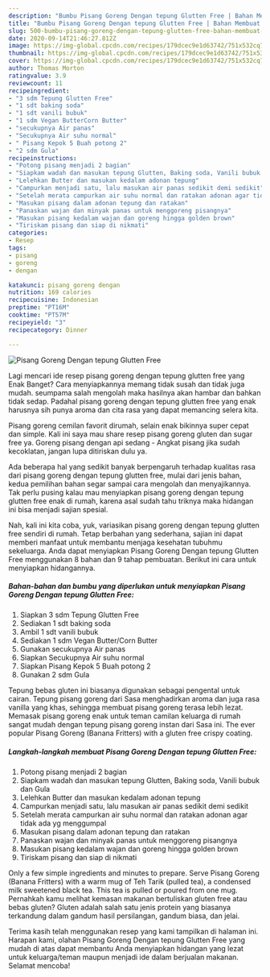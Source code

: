 ```yaml
---
description: "Bumbu Pisang Goreng Dengan tepung Glutten Free | Bahan Membuat Pisang Goreng Dengan tepung Glutten Free Yang Sedap"
title: "Bumbu Pisang Goreng Dengan tepung Glutten Free | Bahan Membuat Pisang Goreng Dengan tepung Glutten Free Yang Sedap"
slug: 500-bumbu-pisang-goreng-dengan-tepung-glutten-free-bahan-membuat-pisang-goreng-dengan-tepung-glutten-free-yang-sedap
date: 2020-09-14T21:46:27.812Z
image: https://img-global.cpcdn.com/recipes/179dcec9e1d63742/751x532cq70/pisang-goreng-dengan-tepung-glutten-free-foto-resep-utama.jpg
thumbnail: https://img-global.cpcdn.com/recipes/179dcec9e1d63742/751x532cq70/pisang-goreng-dengan-tepung-glutten-free-foto-resep-utama.jpg
cover: https://img-global.cpcdn.com/recipes/179dcec9e1d63742/751x532cq70/pisang-goreng-dengan-tepung-glutten-free-foto-resep-utama.jpg
author: Thomas Morton
ratingvalue: 3.9
reviewcount: 11
recipeingredient:
- "3 sdm Tepung Glutten Free"
- "1 sdt baking soda"
- "1 sdt vanili bubuk"
- "1 sdm Vegan ButterCorn Butter"
- "secukupnya Air panas"
- "Secukupnya Air suhu normal"
- " Pisang Kepok 5 Buah potong 2"
- "2 sdm Gula"
recipeinstructions:
- "Potong pisang menjadi 2 bagian"
- "Siapkam wadah dan masukan tepung Glutten, Baking soda, Vanili bubuk dan Gula"
- "Lelehkan Butter dan masukan kedalam adonan tepung"
- "Campurkan menjadi satu, lalu masukan air panas sedikit demi sedikit"
- "Setelah merata campurkan air suhu normal dan ratakan adonan agar tidak ada yg menggumpal"
- "Masukan pisang dalam adonan tepung dan ratakan"
- "Panaskan wajan dan minyak panas untuk menggoreng pisangnya"
- "Masukan pisang kedalam wajan dan goreng hingga golden brown"
- "Tiriskam pisang dan siap di nikmati"
categories:
- Resep
tags:
- pisang
- goreng
- dengan

katakunci: pisang goreng dengan 
nutrition: 169 calories
recipecuisine: Indonesian
preptime: "PT16M"
cooktime: "PT57M"
recipeyield: "3"
recipecategory: Dinner

---
```



![Pisang Goreng Dengan tepung Glutten Free](https://img-global.cpcdn.com/recipes/179dcec9e1d63742/751x532cq70/pisang-goreng-dengan-tepung-glutten-free-foto-resep-utama.jpg)

Lagi mencari ide resep pisang goreng dengan tepung glutten free yang Enak Banget? Cara menyiapkannya memang tidak susah dan tidak juga mudah. seumpama salah mengolah maka hasilnya akan hambar dan bahkan tidak sedap. Padahal pisang goreng dengan tepung glutten free yang enak harusnya sih punya aroma dan cita rasa yang dapat memancing selera kita.

Pisang goreng cemilan favorit dirumah, selain enak bikinnya super cepat dan simple. Kali ini saya mau share resep pisang goreng gluten dan sugar free ya. Goreng pisang dengan api sedang - Angkat pisang jika sudah kecoklatan, jangan lupa ditiriskan dulu ya.

Ada beberapa hal yang sedikit banyak berpengaruh terhadap kualitas rasa dari pisang goreng dengan tepung glutten free, mulai dari jenis bahan, kedua pemilihan bahan segar sampai cara mengolah dan menyajikannya. Tak perlu pusing kalau mau menyiapkan pisang goreng dengan tepung glutten free enak di rumah, karena asal sudah tahu triknya maka hidangan ini bisa menjadi sajian spesial.


Nah, kali ini kita coba, yuk, variasikan pisang goreng dengan tepung glutten free sendiri di rumah. Tetap berbahan yang sederhana, sajian ini dapat memberi manfaat untuk membantu menjaga kesehatan tubuhmu sekeluarga. Anda dapat menyiapkan Pisang Goreng Dengan tepung Glutten Free menggunakan 8 bahan dan 9 tahap pembuatan. Berikut ini cara untuk menyiapkan hidangannya.

<!--inarticleads1-->

##### Bahan-bahan dan bumbu yang diperlukan untuk menyiapkan Pisang Goreng Dengan tepung Glutten Free:

1. Siapkan 3 sdm Tepung Glutten Free
1. Sediakan 1 sdt baking soda
1. Ambil 1 sdt vanili bubuk
1. Sediakan 1 sdm Vegan Butter/Corn Butter
1. Gunakan secukupnya Air panas
1. Siapkan Secukupnya Air suhu normal
1. Siapkan  Pisang Kepok 5 Buah potong 2
1. Gunakan 2 sdm Gula


Tepung bebas gluten ini biasanya digunakan sebagai pengental untuk cairan. Tepung pisang goreng dari Sasa menghadirkan aroma dan juga rasa vanilla yang khas, sehingga membuat pisang goreng terasa lebih lezat. Memasak pisang goreng enak untuk teman camilan keluarga di rumah sangat mudah dengan tepung pisang goreng instan dari Sasa ini. The ever popular Pisang Goreng (Banana Fritters) with a gluten free crispy coating. 

<!--inarticleads2-->

##### Langkah-langkah membuat Pisang Goreng Dengan tepung Glutten Free:

1. Potong pisang menjadi 2 bagian
1. Siapkam wadah dan masukan tepung Glutten, Baking soda, Vanili bubuk dan Gula
1. Lelehkan Butter dan masukan kedalam adonan tepung
1. Campurkan menjadi satu, lalu masukan air panas sedikit demi sedikit
1. Setelah merata campurkan air suhu normal dan ratakan adonan agar tidak ada yg menggumpal
1. Masukan pisang dalam adonan tepung dan ratakan
1. Panaskan wajan dan minyak panas untuk menggoreng pisangnya
1. Masukan pisang kedalam wajan dan goreng hingga golden brown
1. Tiriskam pisang dan siap di nikmati


Only a few simple ingredients and minutes to prepare. Serve Pisang Goreng (Banana Fritters) with a warm mug of Teh Tarik (pulled tea), a condensed milk sweetened black tea. This tea is pulled or poured from one mug. Pernahkah kamu melihat kemasan makanan bertuliskan gluten free atau bebas gluten? Gluten adalah salah satu jenis protein yang biasanya terkandung dalam gandum hasil persilangan, gandum biasa, dan jelai. 

Terima kasih telah menggunakan resep yang kami tampilkan di halaman ini. Harapan kami, olahan Pisang Goreng Dengan tepung Glutten Free yang mudah di atas dapat membantu Anda menyiapkan hidangan yang lezat untuk keluarga/teman maupun menjadi ide dalam berjualan makanan. Selamat mencoba!
